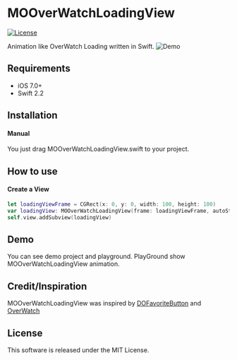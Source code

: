 # MOOverWatchLoadingView
[![License](https://img.shields.io/cocoapods/l/DOFavoriteButton.svg?style=flat)](https://github.com/minsOne/MOOverWatchLoadingView/blob/master/LICENSE)

Animation like OverWatch Loading written in Swift.
![Demo](https://raw.githubusercontent.com/minsOne/MOOverWatchLoadingView/master/resource/demo.gif)

## Requirements
* iOS 7.0+
* Swift 2.2

## Installation
#### Manual

You just drag MOOverWatchLoadingView.swift to your project.

## How to use
#### Create a View
```swift
let loadingViewFrame = CGRect(x: 0, y: 0, width: 100, height: 100)
var loadingView: MOOverWatchLoadingView(frame: loadingViewFrame, autoStartAnimation: true)
self.view.addSubview(loadingView)
```

## Demo
You can see demo project and playground. PlayGround show MOOverWatchLoadingView animation.

## Credit/Inspiration
MOOverWatchLoadingView was inspired by [DOFavoriteButton](https://github.com/okmr-d/DOFavoriteButton) and [OverWatch](https://playoverwatch.com)

## License
This software is released under the MIT License.
